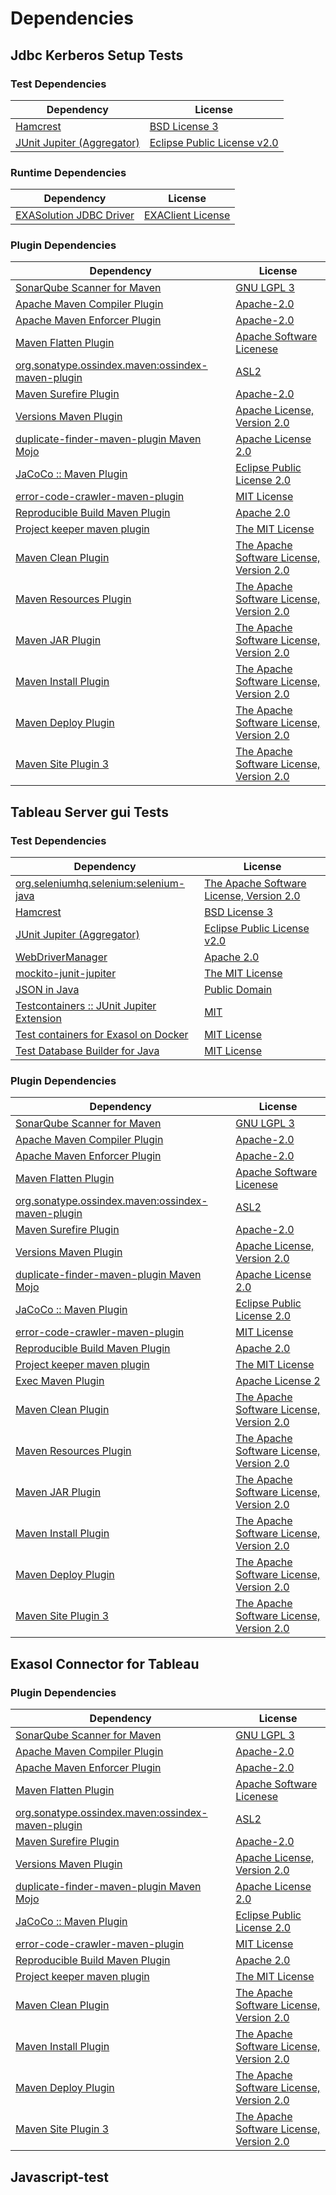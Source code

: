 <!-- @formatter:off -->
# Dependencies

## Jdbc Kerberos Setup Tests

### Test Dependencies

| Dependency                      | License                          |
| ------------------------------- | -------------------------------- |
| [Hamcrest][0]                   | [BSD License 3][1]               |
| [JUnit Jupiter (Aggregator)][2] | [Eclipse Public License v2.0][3] |

### Runtime Dependencies

| Dependency                   | License                |
| ---------------------------- | ---------------------- |
| [EXASolution JDBC Driver][4] | [EXAClient License][5] |

### Plugin Dependencies

| Dependency                                              | License                                        |
| ------------------------------------------------------- | ---------------------------------------------- |
| [SonarQube Scanner for Maven][6]                        | [GNU LGPL 3][7]                                |
| [Apache Maven Compiler Plugin][8]                       | [Apache-2.0][9]                                |
| [Apache Maven Enforcer Plugin][10]                      | [Apache-2.0][9]                                |
| [Maven Flatten Plugin][11]                              | [Apache Software Licenese][9]                  |
| [org.sonatype.ossindex.maven:ossindex-maven-plugin][12] | [ASL2][13]                                     |
| [Maven Surefire Plugin][14]                             | [Apache-2.0][9]                                |
| [Versions Maven Plugin][15]                             | [Apache License, Version 2.0][9]               |
| [duplicate-finder-maven-plugin Maven Mojo][16]          | [Apache License 2.0][17]                       |
| [JaCoCo :: Maven Plugin][18]                            | [Eclipse Public License 2.0][19]               |
| [error-code-crawler-maven-plugin][20]                   | [MIT License][21]                              |
| [Reproducible Build Maven Plugin][22]                   | [Apache 2.0][13]                               |
| [Project keeper maven plugin][23]                       | [The MIT License][24]                          |
| [Maven Clean Plugin][25]                                | [The Apache Software License, Version 2.0][13] |
| [Maven Resources Plugin][26]                            | [The Apache Software License, Version 2.0][13] |
| [Maven JAR Plugin][27]                                  | [The Apache Software License, Version 2.0][13] |
| [Maven Install Plugin][28]                              | [The Apache Software License, Version 2.0][13] |
| [Maven Deploy Plugin][29]                               | [The Apache Software License, Version 2.0][13] |
| [Maven Site Plugin 3][30]                               | [The Apache Software License, Version 2.0][13] |

## Tableau Server gui Tests

### Test Dependencies

| Dependency                                      | License                                        |
| ----------------------------------------------- | ---------------------------------------------- |
| [org.seleniumhq.selenium:selenium-java][31]     | [The Apache Software License, Version 2.0][13] |
| [Hamcrest][0]                                   | [BSD License 3][1]                             |
| [JUnit Jupiter (Aggregator)][2]                 | [Eclipse Public License v2.0][3]               |
| [WebDriverManager][32]                          | [Apache 2.0][33]                               |
| [mockito-junit-jupiter][34]                     | [The MIT License][35]                          |
| [JSON in Java][36]                              | [Public Domain][37]                            |
| [Testcontainers :: JUnit Jupiter Extension][38] | [MIT][39]                                      |
| [Test containers for Exasol on Docker][40]      | [MIT License][41]                              |
| [Test Database Builder for Java][42]            | [MIT License][43]                              |

### Plugin Dependencies

| Dependency                                              | License                                        |
| ------------------------------------------------------- | ---------------------------------------------- |
| [SonarQube Scanner for Maven][6]                        | [GNU LGPL 3][7]                                |
| [Apache Maven Compiler Plugin][8]                       | [Apache-2.0][9]                                |
| [Apache Maven Enforcer Plugin][10]                      | [Apache-2.0][9]                                |
| [Maven Flatten Plugin][11]                              | [Apache Software Licenese][9]                  |
| [org.sonatype.ossindex.maven:ossindex-maven-plugin][12] | [ASL2][13]                                     |
| [Maven Surefire Plugin][14]                             | [Apache-2.0][9]                                |
| [Versions Maven Plugin][15]                             | [Apache License, Version 2.0][9]               |
| [duplicate-finder-maven-plugin Maven Mojo][16]          | [Apache License 2.0][17]                       |
| [JaCoCo :: Maven Plugin][18]                            | [Eclipse Public License 2.0][19]               |
| [error-code-crawler-maven-plugin][20]                   | [MIT License][21]                              |
| [Reproducible Build Maven Plugin][22]                   | [Apache 2.0][13]                               |
| [Project keeper maven plugin][23]                       | [The MIT License][24]                          |
| [Exec Maven Plugin][44]                                 | [Apache License 2][9]                          |
| [Maven Clean Plugin][25]                                | [The Apache Software License, Version 2.0][13] |
| [Maven Resources Plugin][26]                            | [The Apache Software License, Version 2.0][13] |
| [Maven JAR Plugin][27]                                  | [The Apache Software License, Version 2.0][13] |
| [Maven Install Plugin][28]                              | [The Apache Software License, Version 2.0][13] |
| [Maven Deploy Plugin][29]                               | [The Apache Software License, Version 2.0][13] |
| [Maven Site Plugin 3][30]                               | [The Apache Software License, Version 2.0][13] |

## Exasol Connector for Tableau

### Plugin Dependencies

| Dependency                                              | License                                        |
| ------------------------------------------------------- | ---------------------------------------------- |
| [SonarQube Scanner for Maven][6]                        | [GNU LGPL 3][7]                                |
| [Apache Maven Compiler Plugin][8]                       | [Apache-2.0][9]                                |
| [Apache Maven Enforcer Plugin][10]                      | [Apache-2.0][9]                                |
| [Maven Flatten Plugin][11]                              | [Apache Software Licenese][9]                  |
| [org.sonatype.ossindex.maven:ossindex-maven-plugin][12] | [ASL2][13]                                     |
| [Maven Surefire Plugin][14]                             | [Apache-2.0][9]                                |
| [Versions Maven Plugin][15]                             | [Apache License, Version 2.0][9]               |
| [duplicate-finder-maven-plugin Maven Mojo][16]          | [Apache License 2.0][17]                       |
| [JaCoCo :: Maven Plugin][18]                            | [Eclipse Public License 2.0][19]               |
| [error-code-crawler-maven-plugin][20]                   | [MIT License][21]                              |
| [Reproducible Build Maven Plugin][22]                   | [Apache 2.0][13]                               |
| [Project keeper maven plugin][23]                       | [The MIT License][24]                          |
| [Maven Clean Plugin][25]                                | [The Apache Software License, Version 2.0][13] |
| [Maven Install Plugin][28]                              | [The Apache Software License, Version 2.0][13] |
| [Maven Deploy Plugin][29]                               | [The Apache Software License, Version 2.0][13] |
| [Maven Site Plugin 3][30]                               | [The Apache Software License, Version 2.0][13] |

## Javascript-test

[0]: http://hamcrest.org/JavaHamcrest/
[1]: http://opensource.org/licenses/BSD-3-Clause
[2]: https://junit.org/junit5/
[3]: https://www.eclipse.org/legal/epl-v20.html
[4]: http://www.exasol.com
[5]: https://repo1.maven.org/maven2/com/exasol/exasol-jdbc/7.1.19/exasol-jdbc-7.1.19-license.txt
[6]: http://sonarsource.github.io/sonar-scanner-maven/
[7]: http://www.gnu.org/licenses/lgpl.txt
[8]: https://maven.apache.org/plugins/maven-compiler-plugin/
[9]: https://www.apache.org/licenses/LICENSE-2.0.txt
[10]: https://maven.apache.org/enforcer/maven-enforcer-plugin/
[11]: https://www.mojohaus.org/flatten-maven-plugin/
[12]: https://sonatype.github.io/ossindex-maven/maven-plugin/
[13]: http://www.apache.org/licenses/LICENSE-2.0.txt
[14]: https://maven.apache.org/surefire/maven-surefire-plugin/
[15]: https://www.mojohaus.org/versions/versions-maven-plugin/
[16]: https://github.com/basepom/duplicate-finder-maven-plugin
[17]: http://www.apache.org/licenses/LICENSE-2.0.html
[18]: https://www.jacoco.org/jacoco/trunk/doc/maven.html
[19]: https://www.eclipse.org/legal/epl-2.0/
[20]: https://github.com/exasol/error-code-crawler-maven-plugin/
[21]: https://github.com/exasol/error-code-crawler-maven-plugin/blob/main/LICENSE
[22]: http://zlika.github.io/reproducible-build-maven-plugin
[23]: https://github.com/exasol/project-keeper/
[24]: https://github.com/exasol/project-keeper/blob/main/LICENSE
[25]: http://maven.apache.org/plugins/maven-clean-plugin/
[26]: http://maven.apache.org/plugins/maven-resources-plugin/
[27]: http://maven.apache.org/plugins/maven-jar-plugin/
[28]: http://maven.apache.org/plugins/maven-install-plugin/
[29]: http://maven.apache.org/plugins/maven-deploy-plugin/
[30]: http://maven.apache.org/plugins/maven-site-plugin/
[31]: https://selenium.dev/
[32]: https://bonigarcia.dev/webdrivermanager/
[33]: https://www.apache.org/licenses/LICENSE-2.0
[34]: https://github.com/mockito/mockito
[35]: https://github.com/mockito/mockito/blob/main/LICENSE
[36]: https://github.com/douglascrockford/JSON-java
[37]: https://github.com/stleary/JSON-java/blob/master/LICENSE
[38]: https://testcontainers.org
[39]: http://opensource.org/licenses/MIT
[40]: https://github.com/exasol/exasol-testcontainers/
[41]: https://github.com/exasol/exasol-testcontainers/blob/main/LICENSE
[42]: https://github.com/exasol/test-db-builder-java/
[43]: https://github.com/exasol/test-db-builder-java/blob/main/LICENSE
[44]: https://www.mojohaus.org/exec-maven-plugin
